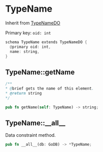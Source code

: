 # TypeName

Inherit from [TypeNameDO](./TypeNameDO.md)

Primary key: `oid: int`

```rust
schema TypeName extends TypeNameDO {
  @primary oid: int,
  name: string,
}
```
## TypeName::getName

```java
/**
* @brief gets the name of this element.
* @return string
*/
```
```rust
pub fn getName(self: TypeName) -> string;
```
## TypeName::\_\_all\_\_

Data constraint method.

```rust
pub fn __all__(db: GoDB) -> *TypeName;
```
